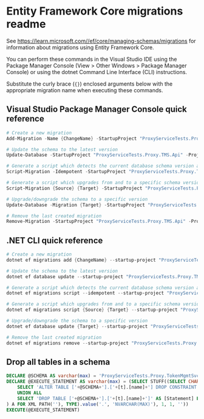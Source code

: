 # Entity Framework Core migrations readme

See <https://learn.microsoft.com//ef/core/managing-schemas/migrations> for information about migrations using Entity Framework Core.

You can perform these commands in the Visual Studio IDE using the Package Manager Console (View > Other Windows > Package Manager Console) or using the dotnet Command Line Interface (CLI) instructions.

Substitute the curly brace (`{}`) enclosed arguments below with the appropriate migration name when executing these commands.

## Visual Studio Package Manager Console quick reference

```powershell
# Create a new migration
Add-Migration -Name {ChangeName} -StartupProject "ProxyServiceTests.Proxy.TMS.Api" -Project "ProxyServiceTests.Proxy.TMS.Infrastructure"

# Update the schema to the latest version
Update-Database -StartupProject "ProxyServiceTests.Proxy.TMS.Api" -Project "ProxyServiceTests.Proxy.TMS.Infrastructure"

# Generate a script which detects the current database schema version and updates it to the latest
Script-Migration -Idempotent -StartupProject "ProxyServiceTests.Proxy.TMS.Api" -Project "ProxyServiceTests.Proxy.TMS.Infrastructure"

# Generate a script which upgrades from and to a specific schema version
Script-Migration {Source} {Target} -StartupProject "ProxyServiceTests.Proxy.TMS.Api" -Project "ProxyServiceTests.Proxy.TMS.Infrastructure"

# Upgrade/downgrade the schema to a specific version
Update-Database -Migration {Target} -StartupProject "ProxyServiceTests.Proxy.TMS.Api" -Project "ProxyServiceTests.Proxy.TMS.Infrastructure"

# Remove the last created migration
Remove-Migration -StartupProject "ProxyServiceTests.Proxy.TMS.Api" -Project "ProxyServiceTests.Proxy.TMS.Infrastructure"
```

## .NET CLI quick reference

```powershell
# Create a new migration
dotnet ef migrations add {ChangeName} --startup-project "ProxyServiceTests.Proxy.TMS.Api" --project "ProxyServiceTests.Proxy.TMS.Infrastructure"

# Update the schema to the latest version
dotnet ef database update --startup-project "ProxyServiceTests.Proxy.TMS.Api" --project "ProxyServiceTests.Proxy.TMS.Infrastructure"

# Generate a script which detects the current database schema version and updates it to the latest
dotnet ef migrations script --idempotent --startup-project "ProxyServiceTests.Proxy.TMS.Api" --project "ProxyServiceTests.Proxy.TMS.Infrastructure"

# Generate a script which upgrades from and to a specific schema version
dotnet ef migrations script {Source} {Target} --startup-project "ProxyServiceTests.Proxy.TMS.Api" --project "ProxyServiceTests.Proxy.TMS.Infrastructure"

# Upgrade/downgrade the schema to a specific version
dotnet ef database update {Target} --startup-project "ProxyServiceTests.Proxy.TMS.Api" --project "ProxyServiceTests.Proxy.TMS.Infrastructure"

# Remove the last created migration
dotnet ef migrations remove --startup-project "ProxyServiceTests.Proxy.TMS.Api" --project "ProxyServiceTests.Proxy.TMS.Infrastructure"
```

## Drop all tables in a schema

```sql
DECLARE @SCHEMA AS varchar(max) = 'ProxyServiceTests.Proxy.TokenMgmtSvc'
DECLARE @EXECUTE_STATEMENT AS varchar(max) = (SELECT STUFF((SELECT CHAR(13) + CHAR(10) + [Statement] FROM (
    SELECT 'ALTER TABLE ['+@SCHEMA+'].['+[t].[name]+'] DROP CONSTRAINT ['+[fk].[name]+']' AS [Statement] FROM [sys].[foreign_keys] AS [fk] INNER JOIN [sys].[tables] AS [t] ON [t].[object_id] = [fk].[parent_object_id] INNER JOIN [sys].[schemas] AS [s] ON [s].[schema_id] = [t].[schema_id] WHERE [s].[name] = @SCHEMA
    UNION ALL
    SELECT 'DROP TABLE ['+@SCHEMA+'].['+[t].[name]+']' AS [Statement] FROM [sys].[tables] AS [t] INNER JOIN [sys].[schemas] AS [s] ON [s].[schema_id] = [t].[schema_id] WHERE [s].[name] = @SCHEMA
) A FOR XML PATH(''), TYPE).value('.', 'NVARCHAR(MAX)'), 1, 1, ''))
EXECUTE(@EXECUTE_STATEMENT)
```
